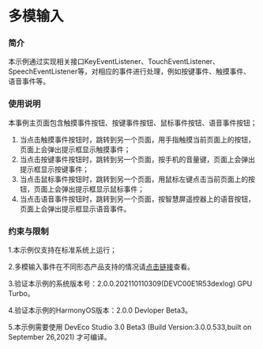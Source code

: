 # 多模输入<a name="ZH-CN_TOPIC_0000001126596074"></a>

### 简介<a name="section104mcpsimp"></a>

本示例通过实现相关接口KeyEventListener、TouchEventListener、SpeechEventListener等，对相应的事件进行处理，例如按键事件、触摸事件、语音事件等。

### 使用说明<a name="section107mcpsimp"></a>

本事例主页面包含触摸事件按钮、按键事件按钮、鼠标事件按钮、语音事件按钮；

1.  当点击触摸事件按钮时，跳转到另一个页面，用手指触摸当前页面上的按钮，页面上会弹出提示框显示触摸事件；
2.  当点击按键事件按钮时，跳转到另一个页面，按手机的音量键，页面上会弹出提示框显示按键事件；
3.  当点击鼠标事件按钮时，跳转到另一个页面，用鼠标左键点击当前页面上的按钮，页面上会弹出提示框显示鼠标事件；
4.  当点击语音事件按钮时，跳转到另一个页面，按智慧屏遥控器上的语音按钮，页面上会弹出提示框显示语音事件。

### 约束与限制<a name="section115mcpsimp"></a>

1.本示例仅支持在标准系统上运行；

2.多模输入事件在不同形态产品支持的情况请[点击链接](https://developer.harmonyos.com/cn/docs/documentation/doc-guides/ui-multimodal-overview-0000000000031876)查看。

3.验证本示例的系统版本号：2.0.0.202110110309(DEVC00E1R53dexlog) GPU Turbo。

4.验证本示例的HarmonyOS版本：2.0.0 Devloper Beta3。

5.本示例需要使用 DevEco Studio 3.0 Beta3 (Build Version:3.0.0.533,built on September 26,2021) 才可编译。
